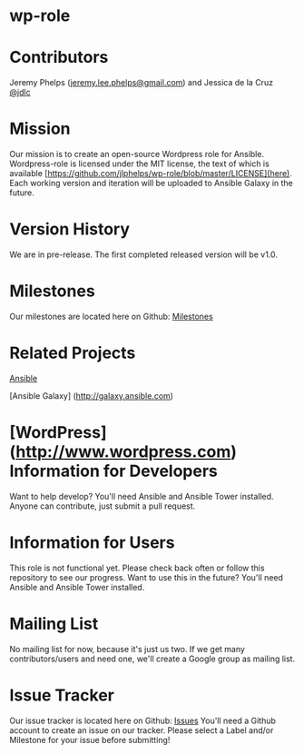 # wp-role

Contributors  
============
Jeremy Phelps ([jeremy.lee.phelps@gmail.com](mailto:jeremy.lee.phelps@gmail.com)) and Jessica de la Cruz [@jdlc](https://github.com/jdlc)

Mission
==========
Our mission is to create an open-source Wordpress role for Ansible. Wordpress-role is licensed under the MIT license, the text of which is available [https://github.com/jlphelps/wp-role/blob/master/LICENSE](here). Each working version and iteration will be uploaded to Ansible Galaxy in the future.

Version History
==========
We are in pre-release. The first completed released version will be v1.0.

Milestones
==========
Our milestones are located here on Github: [Milestones](https://github.com/jlphelps/wp-role/milestones)

Related Projects
==========
[Ansible](http://www.ansible.com)

[Ansible Galaxy] (http://galaxy.ansible.com)

[WordPress] (http://www.wordpress.com)
Information for Developers
==========
Want to help develop? You'll need Ansible and Ansible Tower installed. Anyone can contribute, just submit a pull request.

Information for Users
==========
This role is not functional yet. Please check back often or follow this repository to see our progress. Want to use this in the future? You'll need Ansible and Ansible Tower installed.

Mailing List
==========
No mailing list for now, because it's just us two. If we get many contributors/users and need one, we'll create a Google group as mailing list.

Issue Tracker
==========
Our issue tracker is located here on Github: [Issues](https://github.com/jlphelps/wp-role/issues) You'll need a Github account to create an issue on our tracker. Please select a Label and/or Milestone for your issue before submitting!

